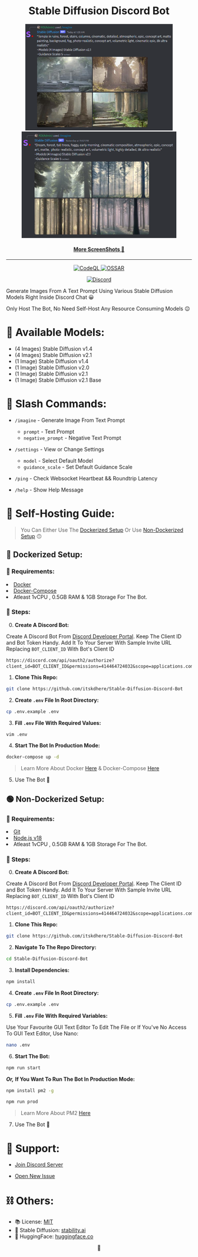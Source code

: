 <h1 align="center">Stable Diffusion Discord Bot</h1>

<p align="center">
<img width="400px" src="https://github.com/itskdhere/Stable-Diffusion-Discord-Bot/blob/main/screenshots/ss-imagine-0.png" >
<img width="420px" src="https://github.com/itskdhere/Stable-Diffusion-Discord-Bot/blob/main/screenshots/ss-imagine-1.png" >
</p>
<h4 align="center"><a href="https://github.com/itskdhere/Stable-Diffusion-Discord-Bot/tree/main/screenshots">More ScreenShots 📸</a></h4>

<hr>

<p align="center">
<a href="https://github.com/itskdhere/Stable-Diffusion-Discord-Bot/actions/workflows/codeql.yml" title="CodeQL">
<img alt="CodeQL" src="https://github.com/itskdhere/Stable-Diffusion-Discord-Bot/actions/workflows/codeql.yml/badge.svg">
</a>
<a href="https://github.com/itskdhere/Stable-Diffusion-Discord-Bot/actions/workflows/ossar.yml" title="OSSAR">
<img alt="OSSAR" src="https://github.com/itskdhere/Stable-Diffusion-Discord-Bot/actions/workflows/ossar.yml/badge.svg">
</a>
</p>


<p align="center">
<a href="https://redirect.itskdhere.workers.dev/server/support/invite" target="_blank" title="Join Support Server"><img alt="Discord" src="https://img.shields.io/discord/917792741054894131?color=%235865F2&label=Chat&logo=discord&logoColor=%23FFFFFF&style=for-the-badge"></a>
</p>

Generate Images From A Text Prompt Using Various Stable Diffusion Models Right Inside Discord Chat 😀

Only Host The Bot, No Need Self-Host Any Resource Consuming Models 😉

# 📰 Available Models:
- (4 Images) Stable Diffusion v1.4
- (4 Images) Stable Diffusion v2.1
- (1 Image) Stable Diffusion v1.4
- (1 Image) Stable Diffusion v2.0
- (1 Image) Stable Diffusion v2.1
- (1 Image) Stable Diffusion v2.1 Base

# 🌠 Slash Commands:

- `/imagine` - Generate Image From Text Prompt
    - `prompt` - Text Prompt
    - `negative_prompt` - Negative Text Prompt
    <!-- - `model` - Select Model (comming soon) -->

- `/settings` - View or Change Settings
    - `model` - Select Default Model
    - `guidance_scale` - Set Default Guidance Scale

- `/ping` - Check Websocket Heartbeat && Roundtrip Latency

- `/help` - Show Help Message



# 🥏 Self-Hosting Guide:
> You Can Either Use The [Dockerized Setup](https://github.com/itskdhere/Stable-Diffusion-Discord-Bot#-dockerized-setup) Or Use [Non-Dockerized Setup](https://github.com/itskdhere/Stable-Diffusion-Discord-Bot#-non-dockerized-setup) 🙃

## 🐳 Dockerized Setup:
### 🧾 Requirements:
<li>
<a href="https://docs.docker.com/engine/install/" target="_blank">Docker</a>    
</li>
<li>
<a href="https://docs.docker.com/compose/install/" target="_blank">Docker-Compose</a>
</li>
<li>
Atleast 1vCPU , 0.5GB RAM & 1GB Storage For The Bot.    
</li>

### 📝 Steps:

0. **Create A Discord Bot:**

Create A Discord Bot From [Discord Developer Portal](https://discord.com/developers/applications). Keep The Client ID and Bot Token Handy. Add It To Your Server With Sample Invite URL Replacing `BOT_CLIENT_ID` With Bot's Client ID
```
https://discord.com/api/oauth2/authorize?client_id=BOT_CLIENT_ID&permissions=414464724032&scope=applications.commands%20bot
```

1. **Clone This Repo:**
```bash
git clone https://github.com/itskdhere/Stable-Diffusion-Discord-Bot
```

2. **Create `.env` File In Root Directory:**
```bash
cp .env.example .env
```

3. **Fill `.env` File With Required Values:**
```bash
vim .env
```

4. **Start The Bot In Production Mode:**
```bash
docker-compose up -d
```
> Learn More About Docker [Here](https://docs.docker.com/) & Docker-Compose [Here](https://docs.docker.com/compose/)

5. Use The Bot 🎉


## 🟢 Non-Dockerized Setup:
### 🧾 Requirements:
<li>
<a href="https://git-scm.com/" target="_blank">Git</a>
</li>
<li>
<a href="https://nodejs.org/" target="_blank">Node.js v18</a>
</li>
<li>
Atleast 1vCPU , 0.5GB RAM & 1GB Storage For The Bot.
</li>

### 📝 Steps:

0. **Create A Discord Bot:**

Create A Discord Bot From <a href="https://discord.com/developers/applications" target="_blank">Discord Developer Portal</a>. Keep The Client ID and Bot Token Handy. Add It To Your Server With Sample Invite URL Replacing `BOT_CLIENT_ID` With Bot's Client ID
```
https://discord.com/api/oauth2/authorize?client_id=BOT_CLIENT_ID&permissions=414464724032&scope=applications.commands%20bot
```

1. **Clone This Repo:**
```bash
git clone https://github.com/itskdhere/Stable-Diffusion-Discord-Bot
```

2. **Navigate To The Repo Directory:**
```bash
cd Stable-Diffusion-Discord-Bot
```

3. **Install Dependencies:**
```bash
npm install
```

4. **Create `.env` File In Root Directory:**
```bash
cp .env.example .env
```

5. **Fill `.env` File With Required Variables:**

Use Your Favourite GUI Text Editor To Edit The File or If You've No Access To GUI Text Editor, Use Nano:
```bash
nano .env
```

6. **Start The Bot:**
```bash
npm run start
```
***Or,*** **If You Want To Run The Bot In Production Mode:**
```bash
npm install pm2 -g
```
```bash
npm run prod
```
> Learn More About PM2 [Here](https://pm2.keymetrics.io/docs/usage/quick-start/)

7. Use The Bot 🎉

# 💬 Support:
- [Join Discord Server](https://redirect.itskdhere.workers.dev/server/support/invite)

- [Open New Issue](https://github.com/itskdhere/Stable-Diffusion-Discord-Bot/issues/new/choose)

# ⛓ Others:
- 📚 License: [MIT](https://github.com/itskdhere/Stable-Diffusion-Discord-Bot/blob/main/LICENSE)
- 💫 Stable Diffusion: [stability.ai](https://stability.ai/)
- 🤗 HuggingFace: [huggingface.co](https://huggingface.co/)


<p align="center">🙂</p>
